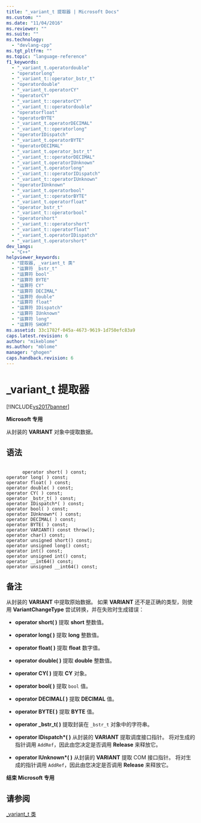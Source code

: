 ```yaml
---
title: "_variant_t 提取器 | Microsoft Docs"
ms.custom: ""
ms.date: "11/04/2016"
ms.reviewer: ""
ms.suite: ""
ms.technology: 
  - "devlang-cpp"
ms.tgt_pltfrm: ""
ms.topic: "language-reference"
f1_keywords: 
  - "_variant_t.operatordouble"
  - "operatorlong"
  - "_variant_t::operator_bstr_t"
  - "operatordouble"
  - "_variant_t.operatorCY"
  - "operatorCY"
  - "_variant_t::operatorCY"
  - "_variant_t::operatordouble"
  - "operatorfloat"
  - "operatorBYTE"
  - "_variant_t.operatorDECIMAL"
  - "_variant_t::operatorlong"
  - "operatorIDispatch"
  - "_variant_t.operatorBYTE"
  - "operatorDECIMAL"
  - "_variant_t.operator_bstr_t"
  - "_variant_t::operatorDECIMAL"
  - "_variant_t.operatorIUnknown"
  - "_variant_t.operatorlong"
  - "_variant_t::operatorIDispatch"
  - "_variant_t::operatorIUnknown"
  - "operatorIUnknown"
  - "_variant_t.operatorbool"
  - "_variant_t::operatorBYTE"
  - "_variant_t.operatorfloat"
  - "operator_bstr_t"
  - "_variant_t::operatorbool"
  - "operatorshort"
  - "_variant_t::operatorshort"
  - "_variant_t::operatorfloat"
  - "_variant_t.operatorIDispatch"
  - "_variant_t.operatorshort"
dev_langs: 
  - "C++"
helpviewer_keywords: 
  - "提取器, _variant_t 类"
  - "运算符 _bstr_t"
  - "运算符 bool"
  - "运算符 BYTE"
  - "运算符 CY"
  - "运算符 DECIMAL"
  - "运算符 double"
  - "运算符 float"
  - "运算符 IDispatch"
  - "运算符 IUnknown"
  - "运算符 long"
  - "运算符 SHORT"
ms.assetid: 33c1782f-045a-4673-9619-1d750efc83a9
caps.latest.revision: 6
author: "mikeblome"
ms.author: "mblome"
manager: "ghogen"
caps.handback.revision: 6
---
```

# _variant_t 提取器
[!INCLUDE[vs2017banner](../assembler/inline/includes/vs2017banner.md)]

**Microsoft 专用**  
  
 从封装的 **VARIANT** 对象中提取数据。  
  
## 语法  
  
```  
  
      operator short( ) const;   
operator long( ) const;   
operator float( ) const;   
operator double( ) const;   
operator CY( ) const;   
operator _bstr_t( ) const;   
operator IDispatch*( ) const;   
operator bool( ) const;   
operator IUnknown*( ) const;   
operator DECIMAL( ) const;   
operator BYTE( ) const;  
operator VARIANT() const throw();  
operator char() const;  
operator unsigned short() const;  
operator unsigned long() const;  
operator int() const;  
operator unsigned int() const;  
operator __int64() const;  
operator unsigned __int64() const;  
```  
  
## 备注  
 从封装的 **VARIANT** 中提取原始数据。  如果 **VARIANT** 还不是正确的类型，则使用 **VariantChangeType** 尝试转换，并在失败时生成错误：  
  
-   **operator short\( \)** 提取 **short** 整数值。  
  
-   **operator long\( \)** 提取 **long** 整数值。  
  
-   **operator float\( \)** 提取 **float** 数字值。  
  
-   **operator double\( \)** 提取 **double** 整数值。  
  
-   **operator CY\( \)** 提取 **CY** 对象。  
  
-   **operator bool\( \)** 提取 `bool` 值。  
  
-   **operator DECIMAL\( \)** 提取 **DECIMAL** 值。  
  
-   **operator BYTE\( \)** 提取 **BYTE** 值。  
  
-   **operator \_bstr\_t\( \)** 提取封装在 `_bstr_t` 对象中的字符串。  
  
-   **operator IDispatch\*\( \)** 从封装的 **VARIANT** 提取调度接口指针。  将对生成的指针调用 `AddRef`，因此由您决定是否调用 **Release** 来释放它。  
  
-   **operator IUnknown\*\( \)** 从封装的 **VARIANT** 提取 COM 接口指针。  将对生成的指针调用 `AddRef`，因此由您决定是否调用 **Release** 来释放它。  
  
 **结束 Microsoft 专用**  
  
## 请参阅  
 [\_variant\_t 类](../cpp/variant-t-class.md)